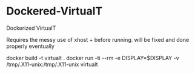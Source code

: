 # Dockered-VirtualT
Dockerized VirtualT

Requires the messy use of xhost + before running. will be fixed and done properly eventually

docker build -t virtualt .
docker run -ti --rm -e DISPLAY=$DISPLAY -v /tmp/.X11-unix:/tmp/.X11-unix virtualt
